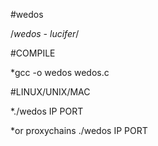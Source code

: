 #wedos

/*wedos - lucifer*/

#COMPILE

*gcc -o wedos wedos.c

#LINUX/UNIX/MAC

*./wedos IP PORT

*or proxychains ./wedos IP PORT
